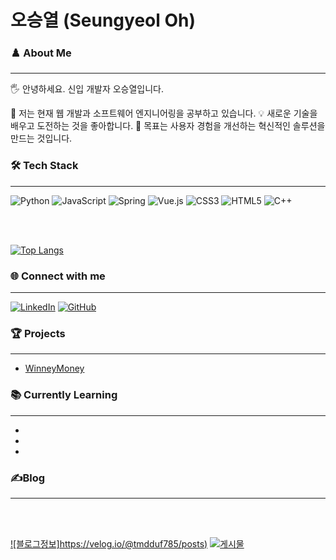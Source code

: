# 오승열 (Seungyeol Oh)

### ♟️ About Me 
---
🖐 안녕하세요. 신입 개발자 오승열입니다.

🌱 저는 현재 웹 개발과 소프트웨어 엔지니어링을 공부하고 있습니다.
💡 새로운 기술을 배우고 도전하는 것을 좋아합니다.
🎯 목표는 사용자 경험을 개선하는 혁신적인 솔루션을 만드는 것입니다.

### 🛠 Tech Stack
---
![Python](https://img.shields.io/badge/-Python-3776AB?style=flat-square&logo=Python&logoColor=white)
![JavaScript](https://img.shields.io/badge/-JavaScript-F7DF1E?style=flat-square&logo=javascript&logoColor=black)
![Spring](https://img.shields.io/badge/-Spring-6DB33F?style=flat-square&logo=spring&logoColor=white)
![Vue.js](https://img.shields.io/badge/-Vue.js-4FC08D?style=flat-square&logo=vue.js&logoColor=white)
![CSS3](https://img.shields.io/badge/-CSS3-1572B6?style=flat-square&logo=css3&logoColor=white)
![HTML5](https://img.shields.io/badge/-HTML5-E34F26?style=flat-square&logo=html5&logoColor=white)
![C++](https://img.shields.io/badge/-C++-00599C?style=flat-square&logo=c%2B%2B&logoColor=white)

  <br> <br> 
  
   [![Top Langs](https://github-readme-stats.vercel.app/api/top-langs/?username=kwo9827&layout=compact)](https://github.com/ㅏ재9827/github-readme-stats)
</div>


### 🌐 Connect with me
---
[![LinkedIn](https://img.shields.io/badge/-LinkedIn-0077B5?style=flat-square&logo=LinkedIn&logoColor=white)](Your-LinkedIn-URL)
[![GitHub](https://img.shields.io/badge/-GitHub-181717?style=flat-square&logo=GitHub&logoColor=white)](Your-GitHub-URL)

### 🏆 Projects
---
- [WinneyMoney](https://github.com/kwo9827/winneymoney)


### 📚 Currently Learning
---
-
-
-

### ✍Blog
---  
<br><br>
 
[![블로그정보]https://velog.io/@tmdduf785/posts)](https://velog.io/@tmdduf785/posts)
[![게시물](https://velog.io/@tmdduf785/series/Vue)](https://velog.io/@tmdduf785/series/Vue)

